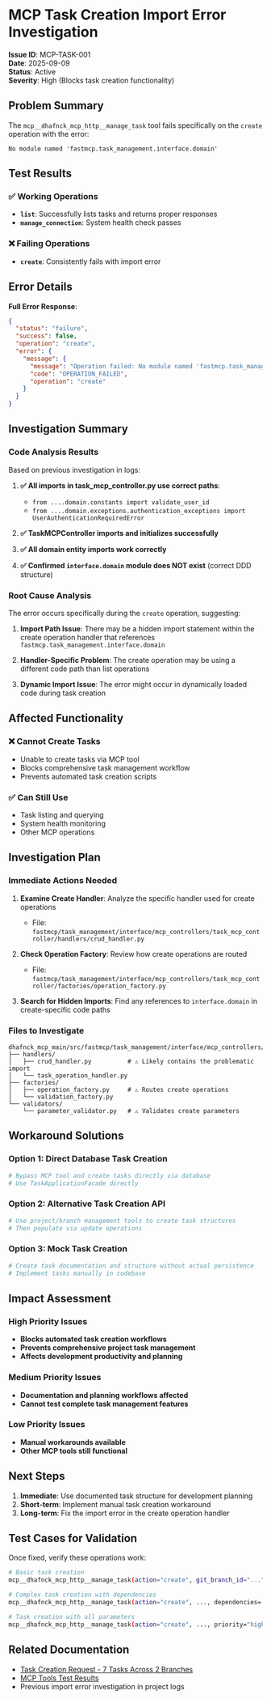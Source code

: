 # MCP Task Creation Import Error Investigation

**Issue ID**: MCP-TASK-001  
**Date**: 2025-09-09  
**Status**: Active  
**Severity**: High (Blocks task creation functionality)  

## Problem Summary

The `mcp__dhafnck_mcp_http__manage_task` tool fails specifically on the `create` operation with the error:
```
No module named 'fastmcp.task_management.interface.domain'
```

## Test Results

### ✅ Working Operations
- **`list`**: Successfully lists tasks and returns proper responses
- **`manage_connection`**: System health check passes

### ❌ Failing Operations  
- **`create`**: Consistently fails with import error

## Error Details

**Full Error Response**:
```json
{
  "status": "failure",
  "success": false,
  "operation": "create", 
  "error": {
    "message": {
      "message": "Operation failed: No module named 'fastmcp.task_management.interface.domain'",
      "code": "OPERATION_FAILED",
      "operation": "create"
    }
  }
}
```

## Investigation Summary

### Code Analysis Results
Based on previous investigation in logs:

1. **✅ All imports in task_mcp_controller.py use correct paths**: 
   - `from ....domain.constants import validate_user_id`
   - `from ....domain.exceptions.authentication_exceptions import UserAuthenticationRequiredError`

2. **✅ TaskMCPController imports and initializes successfully**

3. **✅ All domain entity imports work correctly**

4. **✅ Confirmed `interface.domain` module does NOT exist** (correct DDD structure)

### Root Cause Analysis

The error occurs specifically during the `create` operation, suggesting:

1. **Import Path Issue**: There may be a hidden import statement within the create operation handler that references `fastmcp.task_management.interface.domain`

2. **Handler-Specific Problem**: The create operation may be using a different code path than list operations

3. **Dynamic Import Issue**: The error might occur in dynamically loaded code during task creation

## Affected Functionality

### ❌ Cannot Create Tasks
- Unable to create tasks via MCP tool
- Blocks comprehensive task management workflow
- Prevents automated task creation scripts

### ✅ Can Still Use
- Task listing and querying
- System health monitoring  
- Other MCP operations

## Investigation Plan

### Immediate Actions Needed

1. **Examine Create Handler**: Analyze the specific handler used for create operations
   - File: `fastmcp/task_management/interface/mcp_controllers/task_mcp_controller/handlers/crud_handler.py`

2. **Check Operation Factory**: Review how create operations are routed
   - File: `fastmcp/task_management/interface/mcp_controllers/task_mcp_controller/factories/operation_factory.py`

3. **Search for Hidden Imports**: Find any references to `interface.domain` in create-specific code paths

### Files to Investigate
```
dhafnck_mcp_main/src/fastmcp/task_management/interface/mcp_controllers/task_mcp_controller/
├── handlers/
│   ├── crud_handler.py          # ⚠️ Likely contains the problematic import
│   └── task_operation_handler.py
├── factories/
│   ├── operation_factory.py     # ⚠️ Routes create operations
│   └── validation_factory.py
└── validators/
    └── parameter_validator.py   # ⚠️ Validates create parameters
```

## Workaround Solutions

### Option 1: Direct Database Task Creation
```python
# Bypass MCP tool and create tasks directly via database
# Use TaskApplicationFacade directly
```

### Option 2: Alternative Task Creation API  
```python
# Use project/branch management tools to create task structures
# Then populate via update operations
```

### Option 3: Mock Task Creation
```python
# Create task documentation and structure without actual persistence
# Implement tasks manually in codebase
```

## Impact Assessment

### High Priority Issues
- **Blocks automated task creation workflows**
- **Prevents comprehensive project task management**  
- **Affects development productivity and planning**

### Medium Priority Issues
- **Documentation and planning workflows affected**
- **Cannot test complete task management features**

### Low Priority Issues
- **Manual workarounds available**
- **Other MCP tools still functional**

## Next Steps

1. **Immediate**: Use documented task structure for development planning
2. **Short-term**: Implement manual task creation workaround
3. **Long-term**: Fix the import error in the create operation handler

## Test Cases for Validation

Once fixed, verify these operations work:

```bash
# Basic task creation
mcp__dhafnck_mcp_http__manage_task(action="create", git_branch_id="...", title="Test Task", assignees="@coding-agent")

# Complex task creation with dependencies
mcp__dhafnck_mcp_http__manage_task(action="create", ..., dependencies=["task-id-1"])

# Task creation with all parameters
mcp__dhafnck_mcp_http__manage_task(action="create", ..., priority="high", estimated_effort="2 days", labels="auth,backend")
```

## Related Documentation

- [Task Creation Request - 7 Tasks Across 2 Branches](/dhafnck_mcp_main/docs/testing-qa/task-creation-request-2025-09-09.md)
- [MCP Tools Test Results](/dhafnck_mcp_main/docs/testing-qa/mcp-tools-test-results-2025-09-09.md)
- Previous import error investigation in project logs